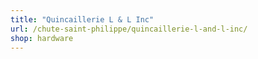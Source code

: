 ```yaml
---
title: "Quincaillerie L & L Inc"
url: /chute-saint-philippe/quincaillerie-l-and-l-inc/
shop: hardware
---
```

